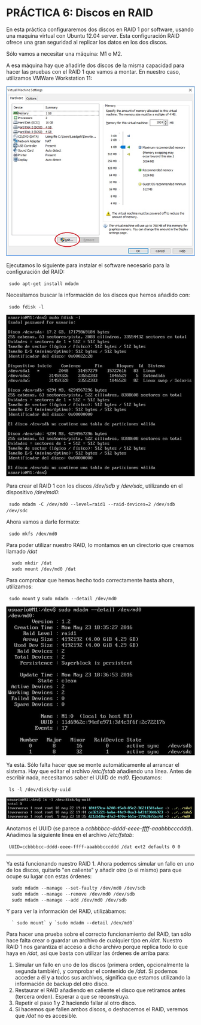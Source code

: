 
# **PRÁCTICA 6: Discos en RAID**

En esta práctica configuraremos dos discos en RAID 1 por software, usando una
maquina virtual con Ubuntu 12.04 server. Esta configuración RAID ofrece una gran
seguridad al replicar los datos en los dos discos.

Sólo vamos a necesitar una máquina: M1 o M2.

A esa máquina hay que añadirle dos discos de la misma capacidad para hacer las pruebas con el RAID 1 que vamos a montar. En nuestro caso, utilizamos VMWare Workstation 11:

![imagen](https://github.com/AlejandroRP/swap1516/blob/master/Pr%C3%A1ctica%206/Im%C3%A1genes/6-1%20Configuraci%C3%B3n%20en%20VMWorkstation.jpg)

Ejecutamos lo siguiente para instalar el software necesario para la configuración del RAID:

` sudo apt-get install mdadm`

Necesitamos buscar la información de los discos que hemos añadido con:

` sudo fdisk -l`

![imagen](https://github.com/AlejandroRP/swap1516/blob/master/Pr%C3%A1ctica%206/Im%C3%A1genes/6-2%20Informaci%C3%B3n%20de%20discos.jpg)

Para crear el RAID 1 con los discos */dev/sdb* y */dev/sdc*, utilizando en el dispositivo */dev/md0*:

` sudo mdadm -C /dev/md0 --level=raid1 --raid-devices=2 /dev/sdb /dev/sdc`

Ahora vamos a darle formato:

` sudo mkfs /dev/md0`

Para poder utilizar nuestro RAID, lo montamos en un directorio que creamos llamado */dat*
```
  sudo mkdir /dat
  sudo mount /dev/md0 /dat
```

Para comprobar que hemos hecho todo correctamente hasta ahora, utilizamos:

` sudo mount` y `sudo mdadm --detail /dev/md0`

![imagen](https://github.com/AlejandroRP/swap1516/blob/master/Pr%C3%A1ctica%206/Im%C3%A1genes/6-4%20Informaci%C3%B3n%20del%20RAID%20sin%20fallos.jpg)

Ya está. Sólo falta hacer que se monte automáticamente al arrancar el sistema. Hay que editar el archivo */etc/fstab* añadiendo una línea. Antes de escribir nada, necesitamos saber el UUID de *md0*. Ejecutamos:

` ls -l /dev/disk/by-uuid`

![imagen](https://github.com/AlejandroRP/swap1516/blob/master/Pr%C3%A1ctica%206/Im%C3%A1genes/6-3%20Informaci%C3%B3n%20de%20discos%202.jpg)

Anotamos el UUID (se parece a *ccbbbbcc-dddd-eeee-ffff-aaabbbcccddd*). Añadimos la siguiente línea en el archivo */etc/fstab*:

` UUID=ccbbbbcc-dddd-eeee-ffff-aaabbbcccddd /dat ext2 defaults 0 0`

---

Ya está funcionando nuestro RAID 1. Ahora podemos simular un fallo en uno de los discos, quitarlo "en caliente" y añadir otro (o el mismo) para que ocupe su lugar con estas órdenes:
```
  sudo mdadm --manage --set-faulty /dev/md0 /dev/sdb
  sudo mdadm --manage --remove /dev/md0 /dev/sdb
  sudo mdadm --manage --add /dev/md0 /dev/sdb
```
Y para ver la información del RAID, utilizábamos:
```
  ` sudo mount` y `sudo mdadm --detail /dev/md0`
```

Para hacer una prueba sobre el correcto funcionamiento del RAID, tan sólo hace falta crear o guardar un archivo de cualquier tipo en */dat*. Nuestro RAID 1 nos garantiza el acceso a dicho archivo porque replica todo lo que haya en */dat*, así que basta con utilizar las órdenes de arriba para:
1. Simular un fallo en uno de los discos (primera orden, opcionalmente la segunda también), y comprobar el contenido de */dat*. Si podemos acceder a él y a todos sus archivos, significa que estamos utilizando la información de backup del otro disco.
2. Restaurar el RAID añadiendo en caliente el disco que retiramos antes (tercera orden). Esperar a que se reconstruya.
3. Repetir el paso 1 y 2 haciendo fallar al otro disco.
4. Si hacemos que fallen ambos discos, o deshacemos el RAID, veremos que */dat* no es accesible.
